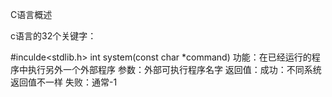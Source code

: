 C语言概述

c语言的32个关键字：

#inculde<stdlib.h>
int system(const char *command)
功能：在已经运行的程序中执行另外一个外部程序
参数：外部可执行程序名字
返回值：成功：不同系统返回值不一样
        失败：通常-1
